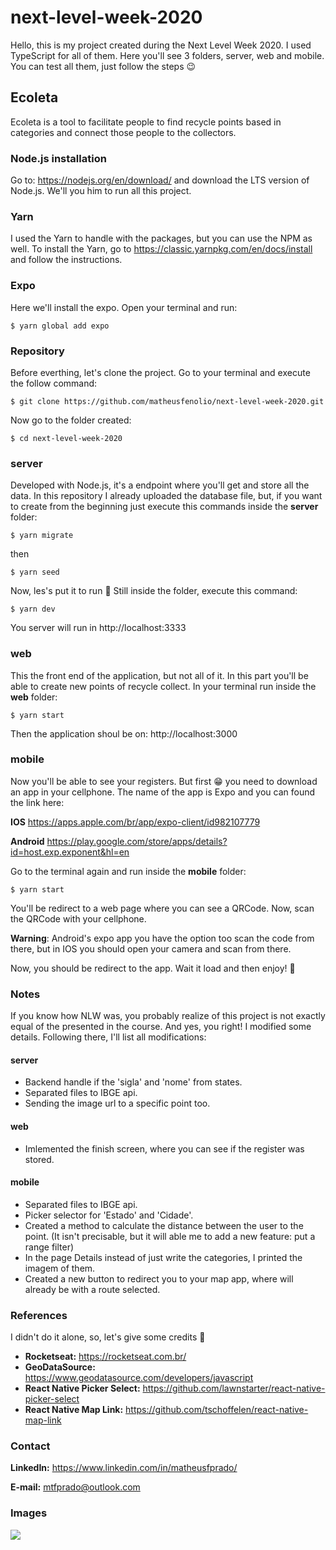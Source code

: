 # next-level-week-2020

Hello, this is my project created during the Next Level Week 2020. I used TypeScript for all of them. Here you'll see 3 folders, server, web and mobile. You can test all them, just follow the steps :wink:

## Ecoleta

Ecoleta is a tool to facilitate people to find recycle points based in categories and connect those people to the collectors.

### Node.js installation

Go to: https://nodejs.org/en/download/ and download the LTS version of Node.js. We'll you him to run all this project.

### Yarn

I used the Yarn to handle with the packages, but you can use the NPM as well.
To install the Yarn, go to https://classic.yarnpkg.com/en/docs/install and follow the instructions.

### Expo

Here we'll install the expo. Open your terminal and run:

```shell
$ yarn global add expo
```

### Repository

Before everthing, let's clone the project. Go to your terminal and execute the follow command:

```shell
$ git clone https://github.com/matheusfenolio/next-level-week-2020.git
```

Now go to the folder created:

```shell
$ cd next-level-week-2020
```

### server

Developed with Node.js, it's a endpoint where you'll get and store all the data. In this repository I already uploaded the database file, but, if you want to create from the beginning just execute this commands inside the **server** folder:

```shell
$ yarn migrate
```

then

```shell
$ yarn seed
```

Now, les's put it to run :muscle:
Still inside the folder, execute this command:

```shell
$ yarn dev
```

You server will run in http://localhost:3333

### web

This the front end of the application, but not all of it. In this part you'll be able to create new points of recycle collect.
In your terminal run inside the **web** folder:

```shell
$ yarn start
```

Then the application shoul be on: http://localhost:3000

### mobile

Now you'll be able to see your registers. But first :grin: you need to download an app in your cellphone. The name of the app is Expo and you can found the link here: 

**IOS** https://apps.apple.com/br/app/expo-client/id982107779

**Android** https://play.google.com/store/apps/details?id=host.exp.exponent&hl=en

Go to the terminal again and run inside the **mobile** folder:

```shell
$ yarn start
```

You'll be redirect to a web page where you can see a QRCode. Now, scan the QRCode with your cellphone.

**Warning**: Android's expo app you have the option too scan the code from there, but in IOS you should open your camera and scan from there.

Now, you should be redirect to the app. Wait it load and then enjoy! :tada:

### Notes

If you know how NLW was, you probably realize of this project is not exactly equal of the presented in the course.
And yes, you right! I modified some details. Following there, I'll list all modifications:


#### server

- Backend handle if the 'sigla' and 'nome' from states.
- Separated files to IBGE api.
- Sending the image url to a specific point too.

#### web

- Imlemented the finish screen, where you can see if the register was stored.

#### mobile

- Separated files to IBGE api.
- Picker selector for 'Estado' and 'Cidade'.
- Created a method to calculate the distance between the user to the point. (It isn't precisable, but it will able me to add a new feature: put a range filter)
- In the page Details instead of just write the categories, I printed the imagem of them.
- Created a new button to redirect you to your map app, where will already be with a route selected.

### References

I didn't do it alone, so, let's give some credits :pray:

- **Rocketseat:** https://rocketseat.com.br/
- **GeoDataSource:** https://www.geodatasource.com/developers/javascript
- **React Native Picker Select:** https://github.com/lawnstarter/react-native-picker-select
- **React Native Map Link:** https://github.com/tschoffelen/react-native-map-link

### Contact

**LinkedIn:** https://www.linkedin.com/in/matheusfprado/

**E-mail:** mtfprado@outlook.com

### Images

![](Web.gif)


